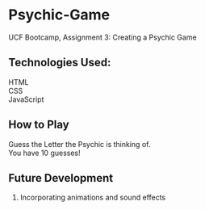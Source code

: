 # Psychic-Game
UCF Bootcamp, Assignment 3:
Creating a Psychic Game

## Technologies Used:
HTML
<br>
CSS
<br>
JavaScript

## How to Play
Guess the Letter the Psychic is thinking of.
<br>
You have 10 guesses!

## Future Development
1. Incorporating animations and sound effects


